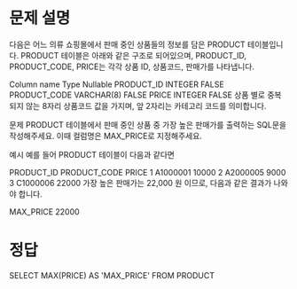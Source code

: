 # 문제 설명
다음은 어느 의류 쇼핑몰에서 판매 중인 상품들의 정보를 담은 PRODUCT 테이블입니다. PRODUCT 테이블은 아래와 같은 구조로 되어있으며, PRODUCT_ID, PRODUCT_CODE, PRICE는 각각 상품 ID, 상품코드, 판매가를 나타냅니다.

Column name	Type	Nullable
PRODUCT_ID	INTEGER	FALSE
PRODUCT_CODE	VARCHAR(8)	FALSE
PRICE	INTEGER	FALSE
상품 별로 중복되지 않는 8자리 상품코드 값을 가지며, 앞 2자리는 카테고리 코드를 의미합니다.

문제
PRODUCT 테이블에서 판매 중인 상품 중 가장 높은 판매가를 출력하는 SQL문을 작성해주세요. 이때 컬럼명은 MAX_PRICE로 지정해주세요.

예시
예를 들어 PRODUCT 테이블이 다음과 같다면

PRODUCT_ID	PRODUCT_CODE	PRICE
1	A1000001	10000
2	A2000005	9000
3	C1000006	22000
가장 높은 판매가는 22,000 원 이므로, 다음과 같은 결과가 나와야 합니다.

MAX_PRICE
22000
# 정답
SELECT MAX(PRICE) AS 'MAX_PRICE'
FROM PRODUCT
